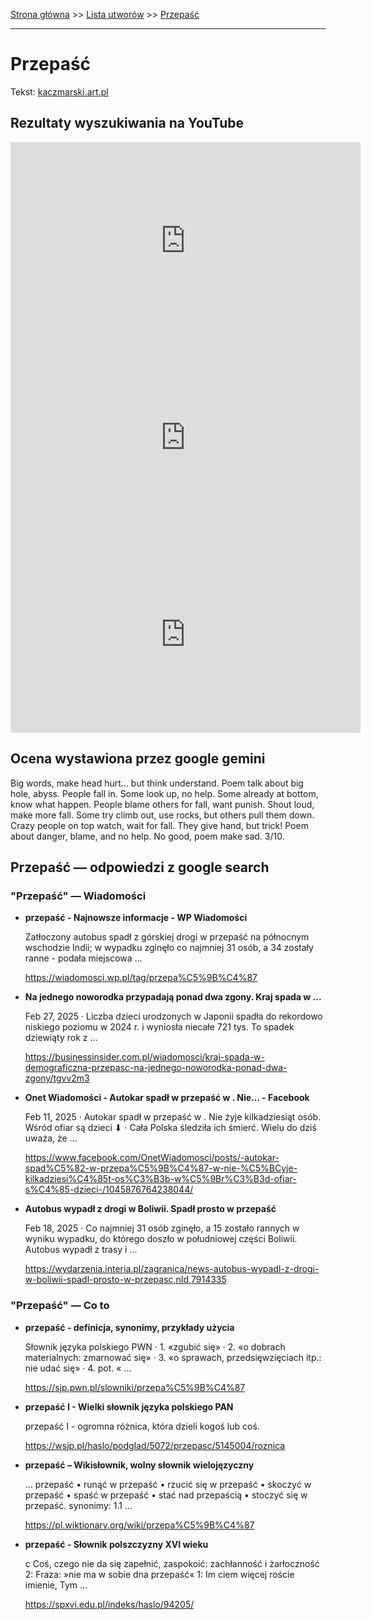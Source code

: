 [Strona główna](../index.md) >> [Lista utworów](../list.md) >> [Przepaść](484.md)

---

# Przepaść

Tekst: [kaczmarski.art.pl](https://www.kaczmarski.art.pl/tworczosc/wiersze/przepasc/)

## Rezultaty wyszukiwania na YouTube

<iframe width="560" height="315" src="https://www.youtube.com/embed/r1vZATm6pRk?si=IdontcarewhotheIRSsendsImnotpayingtaxes" title="YouTube video player" frameborder="0" allow="accelerometer; autoplay; clipboard-write; encrypted-media; gyroscope; picture-in-picture; web-share" referrerpolicy="strict-origin-when-cross-origin" allowfullscreen></iframe>

<iframe width="560" height="315" src="https://www.youtube.com/embed/73_SvH9LvLs?si=IdontcarewhotheIRSsendsImnotpayingtaxes" title="YouTube video player" frameborder="0" allow="accelerometer; autoplay; clipboard-write; encrypted-media; gyroscope; picture-in-picture; web-share" referrerpolicy="strict-origin-when-cross-origin" allowfullscreen></iframe>

<iframe width="560" height="315" src="https://www.youtube.com/embed/09jyznodjcU?si=IdontcarewhotheIRSsendsImnotpayingtaxes" title="YouTube video player" frameborder="0" allow="accelerometer; autoplay; clipboard-write; encrypted-media; gyroscope; picture-in-picture; web-share" referrerpolicy="strict-origin-when-cross-origin" allowfullscreen></iframe>

## Ocena wystawiona przez google gemini

Big words, make head hurt... but think understand. Poem talk about big hole, abyss. People fall in. Some look up, no help. Some already at bottom, know what happen. People blame others for fall, want punish. Shout loud, make more fall. Some try climb out, use rocks, but others pull them down. Crazy people on top watch, wait for fall. They give hand, but trick! Poem about danger, blame, and no help. No good, poem make sad. 3/10.


## Przepaść — odpowiedzi z google search

### "Przepaść" — Wiadomości

- **przepaść - Najnowsze informacje - WP Wiadomości**

    Zatłoczony autobus spadł z górskiej drogi w przepaść na północnym wschodzie Indii; w wypadku zginęło co najmniej 31 osób, a 34 zostały ranne - podała miejscowa ... 

   <https://wiadomosci.wp.pl/tag/przepa%C5%9B%C4%87>
- **Na jednego noworodka przypadają ponad dwa zgony. Kraj spada w ...**

    Feb 27, 2025  ·  Liczba dzieci urodzonych w Japonii spadła do rekordowo niskiego poziomu w 2024 r. i wyniosła niecałe 721 tys. To spadek dziewiąty rok z ... 

   <https://businessinsider.com.pl/wiadomosci/kraj-spada-w-demograficzna-przepasc-na-jednego-noworodka-ponad-dwa-zgony/tgvv2m3>
- **Onet Wiadomości - Autokar spadł w przepaść w . Nie... - Facebook**

    Feb 11, 2025  ·  Autokar spadł w przepaść w . Nie żyje kilkadziesiąt osób. Wśród ofiar są dzieci ⬇ · Cała Polska śledziła ich śmierć. Wielu do dziś uważa, że ... 

   <https://www.facebook.com/OnetWiadomosci/posts/-autokar-spad%C5%82-w-przepa%C5%9B%C4%87-w-nie-%C5%BCyje-kilkadziesi%C4%85t-os%C3%B3b-w%C5%9Br%C3%B3d-ofiar-s%C4%85-dzieci-/1045876764238044/>
- **Autobus wypadł z drogi w Boliwii. Spadł prosto w przepaść**

    Feb 18, 2025  ·  Co najmniej 31 osób zginęło, a 15 zostało rannych w wyniku wypadku, do którego doszło w południowej części Boliwii. Autobus wypadł z trasy i ... 

   <https://wydarzenia.interia.pl/zagranica/news-autobus-wypadl-z-drogi-w-boliwii-spadl-prosto-w-przepasc,nId,7914335>

### "Przepaść" — Co to

- **przepaść - definicja, synonimy, przykłady użycia**

    Słownik języka polskiego PWN · 1. «zgubić się» · 2. «o dobrach materialnych: zmarnować się» · 3. «o sprawach, przedsięwzięciach itp.: nie udać się» · 4. pot. « ... 

   <https://sjp.pwn.pl/slowniki/przepa%C5%9B%C4%87>
- **przepaść I - Wielki słownik języka polskiego PAN**

    przepaść I - ogromna różnica, która dzieli kogoś lub coś. 

   <https://wsjp.pl/haslo/podglad/5072/przepasc/5145004/roznica>
- **przepaść – Wikisłownik, wolny słownik wielojęzyczny**

    ... przepaść • runąć w przepaść • rzucić się w przepaść • skoczyć w przepaść • spaść w przepaść • stać nad przepaścią • stoczyć się w przepaść. synonimy: 1.1 ... 

   <https://pl.wiktionary.org/wiki/przepa%C5%9B%C4%87>
- **przepaść - Słownik polszczyzny XVI wieku**

    c Coś, czego nie da się zapełnić, zaspokoić: zachłanność i żarłoczność 2: Fraza: »nie ma w sobie dna przepaść« 1: Im ciem więcej roście imienie, Tym ... 

   <https://spxvi.edu.pl/indeks/haslo/94205/>

